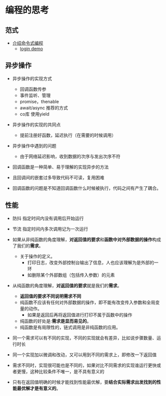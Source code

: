# 编程的思考

## 范式

* [介绍命令式编程](http://codenugget.co/2015/03/05/declarative-vs-imperative-programming-web.html)
  * [login demo](https://jsfiddle.net/b00gizm/f011j2qo/1/)

## 异步操作

* 异步操作的实现方式
  * 回调函数传参
  * 事件监听、管理
  * promise，thenable
  * await/async 推荐的方式
  * co库 使用yield

* 异步操作的实现的共同点
  * 提前注册好函数，延迟执行（在需要的时候调用）

* 异步操作中遇到的问题
  * 由于网络延迟影响，收到数据的次序与发出次序不符

* 回调函数是一种简单、易于理解的实现异步的方法
* 且回调间的嵌套过多导致代码不可读，复用困难
* 回调函数的问题是不知道回调函数什么时候被执行，代码之间有产生了耦合。

## 性能

* 防抖 指定时间内没有调用后开始运行
* 节流 指定时间内多次调用记为一次运行

* 如果从非纯函数的角度理解，**对返回值的要求**和**函数中对外部数据的操作**构成了我们的**需求**。
  * 关于操作的定义。
    * 打印日志，改变外部控制台输出了信息，人也应该理解为是外部的一环
    * 如删除某个外部数组（包括传入参数）的元素

* 从纯函数的角度理解，**对返回值的要求**就是我们的**需求**。
  * **返回值的要求不同说明需求不同**
  * 纯函数不应该有任何对外部数据的操作，即不能有改变传入参数和全局变量的动作。
    * 如果是返回后再将返回值进行打印不属于函数中的操作
  * 纯函数的好处是:**需求是显而易见的**。
  * 纯函数是有局限性的，链式调用是非纯函数的应用。

* 同一个需求可以有不同的实现，不同的实现就会有差异，比如说步骤数量、运行时长
* 同一个实现加以微调和改动，又可以用到不同的需求上，即修改一下返回值
* 需求不同时，实现很可能也是不同的，如果对比不同需求的实现谁运行更快或者更慢，这种比较条件不唯一，是不具有意义的
* 只有在返回值明确的时候才能找到性能最优解，要**结合实际需求出发找到的性能最优解才是有意义的**。
